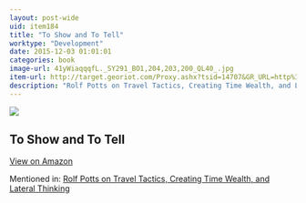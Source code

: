 ```yaml
---
layout: post-wide
uid: item184
title: "To Show and To Tell"
worktype: "Development"
date: 2015-12-03 01:01:01
categories: book
image-url: 41yWiaqqqfL._SY291_BO1,204,203,200_QL40_.jpg
item-url: http://target.georiot.com/Proxy.ashx?tsid=14707&GR_URL=http%3A%2F%2Fwww.amazon.com%2FShow-Tell-Craft-Literary-Nonfiction%2Fdp%2F1451696329%2F
description: "Rolf Potts on Travel Tactics, Creating Time Wealth, and Lateral Thinking"
---
```

<a href="http://target.georiot.com/Proxy.ashx?tsid=14707&GR_URL=http%3A%2F%2Fwww.amazon.com%2FShow-Tell-Craft-Literary-Nonfiction%2Fdp%2F1451696329%2F" target="blank"><img src="../../../../img/thumbs/41yWiaqqqfL._SY291_BO1,204,203,200_QL40_.jpg" class="prod-img"></a>
<h2>To Show and To Tell</h2>
<p><a class="btn btn-primary" href="http://target.georiot.com/Proxy.ashx?tsid=14707&GR_URL=http%3A%2F%2Fwww.amazon.com%2FShow-Tell-Craft-Literary-Nonfiction%2Fdp%2F1451696329%2F" target="blank">View on Amazon</a><p>
<p>Mentioned in: <a href="http://fourhourworkweek.com/2014/11/04/rolf-potts/" target="blank">Rolf Potts on Travel Tactics, Creating Time Wealth, and Lateral Thinking</a></p>
